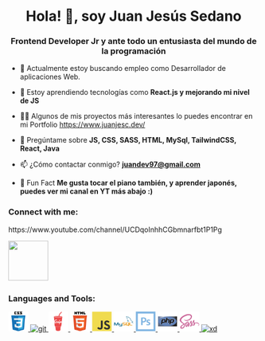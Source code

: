 <h1 align="center">Hola! 👋, soy Juan Jesús Sedano</h1>
<h3 align="center">Frontend Developer Jr y ante todo un entusiasta del mundo de la programación</h3>

- 🔭 Actualmente estoy buscando empleo como Desarrollador de aplicaciones Web.

- 🌱 Estoy aprendiendo tecnologías como **React.js y mejorando mi nivel de JS**

- 👨‍💻 Algunos de mis proyectos más interesantes lo puedes encontrar en mi Portfolio https://www.juanjesc.dev/

- 💬 Pregúntame sobre **JS, CSS, SASS, HTML, MySql, TailwindCSS, React, Java**

- 📫 ¿Cómo contactar conmigo? **juandev97@gmail.com**

- 🎹 Fun Fact **Me gusta tocar el piano también, y aprender japonés, puedes ver mi canal en YT más abajo :)**



<h3 align="left">Connect with me:</h3>
<p align="left">
  https://www.youtube.com/channel/UCDqoInhhCGbmnarfbt1P1Pg
  
  <a href="https://www.linkedin.com/in/juan-jes%C3%BAs-sedano-calder%C3%B3n-08938b1b0/"><img src="https://cdn.cdnlogo.com/logos/l/74/linkedin.svg" width="80" height="80"></a></p>
<h3 align="left">Languages and Tools:</h3>
<p align="left"> <a href="https://www.w3schools.com/css/" target="_blank" rel="noreferrer"> <img src="https://raw.githubusercontent.com/devicons/devicon/master/icons/css3/css3-original-wordmark.svg" alt="css3" width="40" height="40"/> </a> <a href="https://git-scm.com/" target="_blank" rel="noreferrer"> <img src="https://www.vectorlogo.zone/logos/git-scm/git-scm-icon.svg" alt="git" width="40" height="40"/> </a> <a href="https://gulpjs.com" target="_blank" rel="noreferrer"> <img src="https://raw.githubusercontent.com/devicons/devicon/master/icons/gulp/gulp-plain.svg" alt="gulp" width="40" height="40"/> </a> <a href="https://www.w3.org/html/" target="_blank" rel="noreferrer"> <img src="https://raw.githubusercontent.com/devicons/devicon/master/icons/html5/html5-original-wordmark.svg" alt="html5" width="40" height="40"/> </a> <a href="https://developer.mozilla.org/en-US/docs/Web/JavaScript" target="_blank" rel="noreferrer"> <img src="https://raw.githubusercontent.com/devicons/devicon/master/icons/javascript/javascript-original.svg" alt="javascript" width="40" height="40"/> </a> <a href="https://www.mysql.com/" target="_blank" rel="noreferrer"> <img src="https://raw.githubusercontent.com/devicons/devicon/master/icons/mysql/mysql-original-wordmark.svg" alt="mysql" width="40" height="40"/> </a> <a href="https://www.photoshop.com/en" target="_blank" rel="noreferrer"> <img src="https://raw.githubusercontent.com/devicons/devicon/master/icons/photoshop/photoshop-line.svg" alt="photoshop" width="40" height="40"/> </a> <a href="https://www.php.net" target="_blank" rel="noreferrer"> <img src="https://raw.githubusercontent.com/devicons/devicon/master/icons/php/php-original.svg" alt="php" width="40" height="40"/> </a> <a href="https://sass-lang.com" target="_blank" rel="noreferrer"> <img src="https://raw.githubusercontent.com/devicons/devicon/master/icons/sass/sass-original.svg" alt="sass" width="40" height="40"/> </a> <a href="https://www.adobe.com/products/xd.html" target="_blank" rel="noreferrer"> <img src="https://cdn.worldvectorlogo.com/logos/adobe-xd.svg" alt="xd" width="40" height="40"/> </a> </p>
